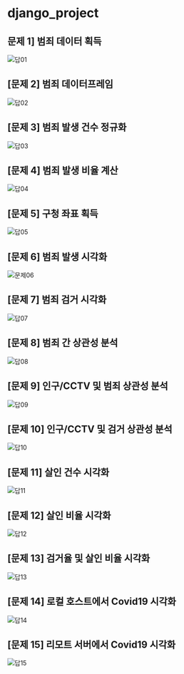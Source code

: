 # django_project

## 문제 1] 범죄 데이터 획득
![답01](https://user-images.githubusercontent.com/73818089/102337395-c162e580-3fd5-11eb-851e-3eada4b2b291.png)
<br>

## [문제 2] 범죄 데이터프레임
![답02](https://user-images.githubusercontent.com/73818089/102338353-1a7f4900-3fd7-11eb-94dd-e76a8d1e92b3.png)
<br>

## [문제 3] 범죄 발생 건수 정규화
![답03](https://user-images.githubusercontent.com/73818089/102338406-2965fb80-3fd7-11eb-8c44-e8349520d8a5.png)
<br>

## [문제 4] 범죄 발생 비율 계산
![답04](https://user-images.githubusercontent.com/73818089/102338446-34209080-3fd7-11eb-8e34-fcc21dc71dd2.png)
<br>

## [문제 5] 구청 좌표 획득
![답05](https://user-images.githubusercontent.com/73818089/102338530-4d294180-3fd7-11eb-9376-24c75affba6b.png)
<br>

## [문제 6] 범죄 발생 시각화
![문제06](https://user-images.githubusercontent.com/73818089/102338559-587c6d00-3fd7-11eb-94c3-39c919d6093f.png)
<br>

## [문제 7] 범죄 검거 시각화
![답07](https://user-images.githubusercontent.com/73818089/102338591-63cf9880-3fd7-11eb-83ba-ab4d139f0a11.png)
<br>

## [문제 8] 범죄 간 상관성 분석
![답08](https://user-images.githubusercontent.com/73818089/102338615-6cc06a00-3fd7-11eb-9448-fa4158293fc5.png)
<br>

## [문제 9] 인구/CCTV 및 범죄 상관성 분석
![답09](https://user-images.githubusercontent.com/73818089/102338628-73e77800-3fd7-11eb-8cda-c0eb1f3b1bb1.png)
<br>

## [문제 10] 인구/CCTV 및 검거 상관성 분석
![답10](https://user-images.githubusercontent.com/73818089/102338645-7a75ef80-3fd7-11eb-868d-8a6bbdda564b.png)
<br>

## [문제 11] 살인 건수 시각화
![답11](https://user-images.githubusercontent.com/73818089/102338666-81046700-3fd7-11eb-9c4c-567eb73197ba.png)
<br>

## [문제 12] 살인 비율 시각화
![답12](https://user-images.githubusercontent.com/73818089/102338693-882b7500-3fd7-11eb-8ed6-b43a2231f6be.png)
<br>

## [문제 13] 검거율 및 살인 비율 시각화
![답13](https://user-images.githubusercontent.com/73818089/102338716-8f528300-3fd7-11eb-8604-c00ef2585f71.png)
<br>

## [문제 14] 로컬 호스트에서 Covid19 시각화
![답14](https://user-images.githubusercontent.com/73818089/102338738-97122780-3fd7-11eb-91b0-2de6373d8bf8.png)
<br>

## [문제 15] 리모트 서버에서 Covid19 시각화
![답15](https://user-images.githubusercontent.com/73818089/102338818-ae511500-3fd7-11eb-9056-21f71eca0019.png)




